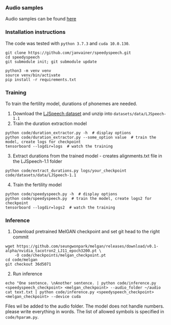 ### Audio samples 

Audio samples can be found [here](https://janvainer.github.io/speedyspeech/)

### Installation instructions
The code was tested with `python 3.7.3` and `cuda 10.0.130`.

```
git clone https://github.com/janvainer/speedyspeech.git
cd speedyspeech
git submodule init; git submodule update

python3 -m venv venv
source venv/bin/activate
pip install -r requirements.txt
```

### Training
To train the fertility model, durations of phonemes are needed.

1. Download the [LJSpeech dataset](https://keithito.com/LJ-Speech-Dataset/) and unzip into `datasets/data/LJSpeech-1.1`
2. Train the duration extraction model
```
python code/duration_extractor.py -h  # display options
python code/duration_extractor.py --some_option value  # train the model, create logs for checkpoint
tensorboard --logdir=logs  # watch the training
```
3. Extract durations from the trained model - creates alignments.txt file in the LJSpeech-1.1 folder
```
python code/extract_durations.py logs/your_checkpoint code/datasets/data/LJSpeech-1.1
```
4. Train the fertility model
```
python code/speedyspeech.py -h  # display options
python code/speedyspeech.py  # train the model, create logs2 for checkpoint
tensorboard --logdir=logs2  # watch the training
```

### Inference
1. Download pretrained MelGAN checkpoint and set git head to the right commit
```
wget https://github.com/seungwonpark/melgan/releases/download/v0.1-alpha/nvidia_tacotron2_LJ11_epoch3200.pt \
    -O code/checkpoints/melgan_checkpoint.pt
cd code/melgan
git checkout 36d5071
```

2. Run inference
```
echo "One sentence. \nAnother sentence. | python code/inference.py <speedyspeech_checkpoint> <melgan_checkpoint> --audio_folder ~/audio
cat text.txt | python code/inference.py <speedyspeech_checkpoint> <melgan_checkpoint> --device cuda
```
Files wil be added to the audio folder. The model does not handle numbers. please write everything in words.
The list of allowed symbols is specified in ```code/hparam.py```. 
